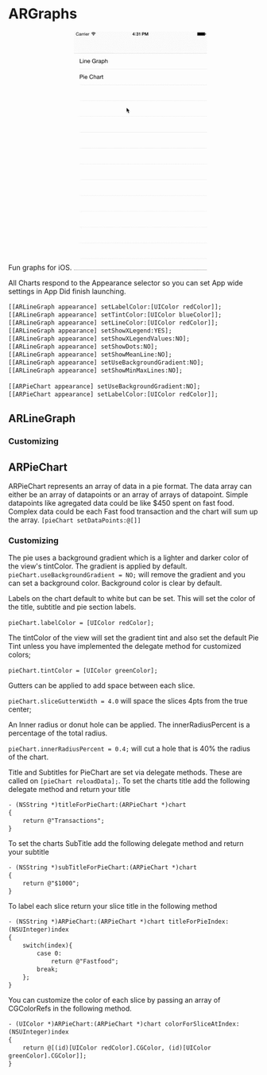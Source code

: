 # ARGraphs
Fun graphs for iOS. 
![demo](demo.gif)

All Charts respond to the Appearance selector so you can set App wide settings in App Did finish launching.

    [[ARLineGraph appearance] setLabelColor:[UIColor redColor]];
    [[ARLineGraph appearance] setTintColor:[UIColor blueColor]];
    [[ARLineGraph appearance] setLineColor:[UIColor redColor]];
    [[ARLineGraph appearance] setShowXLegend:YES];
    [[ARLineGraph appearance] setShowXLegendValues:NO];
    [[ARLineGraph appearance] setShowDots:NO];
    [[ARLineGraph appearance] setShowMeanLine:NO];
    [[ARLineGraph appearance] setUseBackgroundGradient:NO];
    [[ARLineGraph appearance] setShowMinMaxLines:NO];
    
    [[ARPieChart appearance] setUseBackgroundGradient:NO];
    [[ARPieChart appearance] setLabelColor:[UIColor redColor]];
    
## ARLineGraph

### Customizing


## ARPieChart
 ARPieChart represents an array of data in a pie format. The data array can either be an array of datapoints or an array of arrays of datapoint. Simple datapoints like agregated data could be like $450 spent on fast food. Complex data could be each Fast food transaction and the chart will sum up the array.
 ```[pieChart setDataPoints:@[]]```
 
### Customizing
 The pie uses a background gradient which is a lighter and darker color of the view's tintColor. The gradient is applied by default. 
 ```pieChart.useBackgroundGradient = NO;``` will remove the gradient and you can set a background color. Background color is clear by default.
 
 Labels on the chart default to white but can be set. This will set the color of the title, subtitle and pie section labels.
 
 ```pieChart.labelColor = [UIColor redColor];```
 
 The tintColor of the view will set the gradient tint and also set the default Pie Tint unless you have implemented the delegate method for customized colors;
 
 ```pieChart.tintColor = [UIColor greenColor];```
 
 Gutters can be applied to add space between each slice.
 
 ```pieChart.sliceGutterWidth = 4.0``` will space the slices 4pts from the true center;
 
 An Inner radius or donut hole can be applied. The innerRadiusPercent is a percentage of the total radius.
 
 ```pieChart.innerRadiusPercent = 0.4;``` will cut a hole that is 40% the radius of the chart.
 
 Title and Subtitles for PieChart are set via delegate methods. These are called on ```[pieChart reloadData];```.
 To set the charts title add the following delegate method and return your title
 
    - (NSString *)titleForPieChart:(ARPieChart *)chart
    {
        return @"Transactions";
    }

 To set the charts SubTitle add the following delegate method and return your subtitle
 
    - (NSString *)subTitleForPieChart:(ARPieChart *)chart
    {
        return @"$1000";
    }

To label each slice return your slice title in the following method

    - (NSString *)ARPieChart:(ARPieChart *)chart titleForPieIndex:(NSUInteger)index
    {
        switch(index){
            case 0:
                return @"Fastfood";
            break;
        };
    }

You can customize the color of each slice by passing an array of CGColorRefs in the following method.

    - (UIColor *)ARPieChart:(ARPieChart *)chart colorForSliceAtIndex:(NSUInteger)index
    {
        return @[(id)[UIColor redColor].CGColor, (id)[UIColor greenColor].CGColor]];
    }

